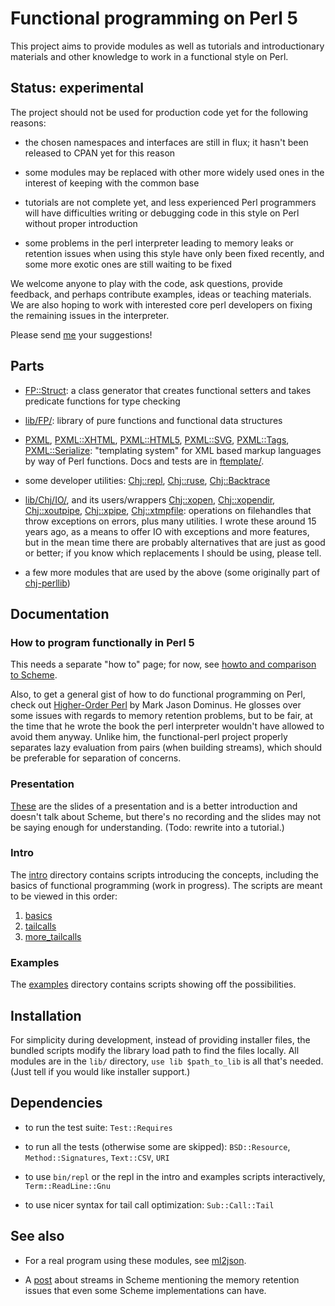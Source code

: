 # Functional programming on Perl 5

This project aims to provide modules as well as tutorials and
introductionary materials and other knowledge to work in a functional
style on Perl.

## Status: experimental

The project should not be used for production code yet for the
following reasons:

* the chosen namespaces and interfaces are still in flux; it hasn't
  been released to CPAN yet for this reason

* some modules may be replaced with other more widely used ones in the
  interest of keeping with the common base

* tutorials are not complete yet, and less experienced Perl
  programmers will have difficulties writing or debugging code in this
  style on Perl without proper introduction

* some problems in the perl interpreter leading to memory leaks or
  retention issues when using this style have only been fixed
  recently, and some more exotic ones are still waiting to be fixed

We welcome anyone to play with the code, ask
questions, provide feedback, and perhaps contribute examples, ideas or
teaching materials.  We are also hoping to work with interested core
perl developers on fixing the remaining issues in the interpreter.

Please send [me](http://leafpair.com/contact) your suggestions!


## Parts

* [FP::Struct](lib/FP/Struct.pm): a class generator that creates
  functional setters and takes predicate functions for type checking

* [lib/FP/](lib/FP/): library of pure functions and
  functional data structures

* [PXML](lib/PXML.pm),
  [PXML::XHTML](lib/PXML/XHTML.pm),
  [PXML::HTML5](lib/PXML/HTML5.pm),
  [PXML::SVG](lib/PXML/SVG.pm),
  [PXML::Tags](lib/PXML/Tags.pm),
  [PXML::Serialize](lib/PXML/Serialize.pm):
  "templating system" for XML based markup languages by way of Perl
  functions. Docs and tests are in [ftemplate/](ftemplate/).

* some developer utilities: [Chj::repl](lib/Chj/repl.pm),
  [Chj::ruse](lib/Chj/ruse.pm), [Chj::Backtrace](lib/Chj/Backtrace.pm)

* [lib/Chj/IO/](lib/Chj/IO/), and its users/wrappers
  [Chj::xopen](lib/Chj/xopen.pm),
  [Chj::xopendir](lib/Chj/xopendir.pm),
  [Chj::xoutpipe](lib/Chj/xoutpipe.pm),
  [Chj::xpipe](lib/Chj/xpipe.pm),
  [Chj::xtmpfile](lib/Chj/xtmpfile.pm):
  operations on filehandles that throw exceptions on errors, plus
  many utilities.
  I wrote these around 15 years ago, as a means to offer IO with
  exceptions and more features, but in the mean time there are
  probably alternatives that are just as good or better; if you know
  which replacements I should be using, please tell.

* a few more modules that are used by the above (some originally part
  of [chj-perllib](https://github.com/pflanze/chj-perllib))


## Documentation

### How to program functionally in Perl 5

This needs a separate "how to" page; for now, see [howto and
comparison to Scheme](docs/howto_and_comparison_to_Scheme.md).

Also, to get a general gist of how to do functional programming on
Perl, check out [Higher-Order Perl](http://hop.perl.plover.com/) by
Mark Jason Dominus. He glosses over some issues with regards to memory
retention problems, but to be fair, at the time that he wrote the book
the perl interpreter wouldn't have allowed to avoid them
anyway. Unlike him, the functional-perl project properly separates
lazy evaluation from pairs (when building streams), which should be
preferable for separation of concerns.

### Presentation

[These](http://functional-perl.org/london.pm-talk/) are the slides of
a presentation and is a better introduction and doesn't talk about
Scheme, but there's no recording and the slides may not be saying
enough for understanding. (Todo: rewrite into a tutorial.)

### Intro

The [intro](intro/) directory contains scripts introducing the
concepts, including the basics of functional programming (work in
progress). The scripts are meant to be viewed in this order:

1. [basics](intro/basics)
1. [tailcalls](intro/tailcalls)
1. [more_tailcalls](intro/more_tailcalls)

### Examples

The [examples](examples/) directory contains scripts showing off the
possibilities.


## Installation

For simplicity during development, instead of providing installer files,
the bundled scripts modify the library load path to find the
files locally. All modules are in the `lib/` directory, `use lib
$path_to_lib` is all that's needed. (Just tell if you would like
installer support.)

## Dependencies

* to run the test suite: `Test::Requires`

* to run all the tests (otherwise some are skipped):
  `BSD::Resource`, `Method::Signatures`, `Text::CSV`, `URI`

* to use `bin/repl` or the repl in the intro and examples scripts
  interactively, `Term::ReadLine::Gnu`

* to use nicer syntax for tail call optimization: `Sub::Call::Tail`


## See also

* For a real program using these modules, see
  [ml2json](http://ml2json.christianjaeger.ch).

* A [post](https://news.ycombinator.com/item?id=8734719) about streams
  in Scheme mentioning the memory retention issues that even some
  Scheme implementations can have.
